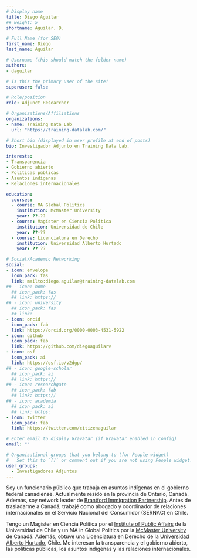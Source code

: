 ```yaml
---
# Display name
title: Diego Aguilar
## weight: 5
shortname: Aguilar, D.

# Full Name (for SEO)
first_name: Diego
last_name: Aguilar

# Username (this should match the folder name)
authors:
- daguilar

# Is this the primary user of the site?
superuser: false

# Role/position
role: Adjunct Researcher

# Organizations/Affiliations
organizations:
- name: Training Data Lab
  url: "https://training-datalab.com/"

# Short bio (displayed in user profile at end of posts)
bio: Investigador Adjunto en Training Data Lab.

interests:
- Transparencia 
- Gobierno abierto
- Políticas públicas
- Asuntos indígenas 
- Relaciones internacionales

education:
  courses:
  - course: MA Global Politics
    institution: McMaster University
    year: ??-??
  - course: Magíster en Ciencia Política
    institution: Universidad de Chile
    year: ??-??
  - course: Licenciatura en Derecho
    institution: Universidad Alberto Hurtado
    year: ??-??

# Social/Academic Networking
social:
- icon: envelope
  icon_pack: fas
  link: mailto:diego.aguilar@training-datalab.com
## - icon: home
  ## icon_pack: fas
  ## link: https://
## - icon: university
  ## icon_pack: fas
  ## link: 
- icon: orcid
  icon_pack: fab
  link: https://orcid.org/0000-0003-4531-5922
- icon: github
  icon_pack: fab
  link: https://github.com/diegoaguilarv
- icon: osf
  icon_pack: ai
  link: https://osf.io/v2dgp/
## - icon: google-scholar
  ## icon_pack: ai
  ## link: https://
## - icon: researchgate
  ## icon_pack: fab
  ## link: https://
## - icon: academia
  ## icon_pack: ai
  ## link: https:
- icon: twitter
  icon_pack: fab
  link: https://twitter.com/citizenaguilar

# Enter email to display Gravatar (if Gravatar enabled in Config)
email: ""

# Organizational groups that you belong to (for People widget)
#   Set this to `[]` or comment out if you are not using People widget.
user_groups:
  - Investigadores Adjuntos
---
```


Soy un funcionario público que trabaja en asuntos indígenas en el gobierno federal canadiense. Actualmente resido en la provincia de Ontario, Canadá. Además, soy network leader de [Brantford Immigration Partnership](https://www.brantford.ca/en/things-to-do/brantford-immigration-partnership.aspx). Antes de trasladarme a Canadá, trabajé como abogado y coordinador de relaciones internacionales en el Servicio Nacional del Consumidor (SERNAC) en Chile.

Tengo un Magíster en Ciencia Política por el [Institute of Public Affairs](https://inap.uchile.cl/) de la Universidad de Chile y un MA in Global Politics por la [McMaster University](https://socialsciences.mcmaster.ca/) de Canadá. Además, obtuve una Licenciatura en Derecho de la [Universidad Alberto Hurtado](https://derecho.uahurtado.cl/), Chile. Me interesan la transparencia y el gobierno abierto, las políticas públicas, los asuntos indígenas y las relaciones internacionales.
